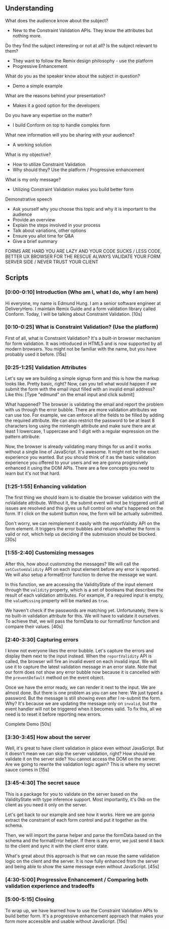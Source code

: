 ## Understanding

What does the audience know about the subject?

- New to the Constraint Validation APIs. They know the attributes but nothing more.

Do they find the subject interesting or not at all? Is the subject relevant to them?

- They want to follow the Remix design philosophy - use the platform
- Progressive Enhancement

What do you as the speaker know about the subject in question?

- Demo a simple example

What are the reasons behind your presentation?

- Makes it a good option for the developers

Do you have any expertise on the matter?

- I build Conform on top to handle complex form

What new information will you be sharing with your audience?

- A working solution

What is my objective?

- How to utilize Constraint Validation
- Why should they? Use the platform / Progressive enhancement

What is my only message?

- Utilizing Constraint Validation makes you build better form

Demonstrative speech

- Ask yourself why you choose this topic and why it is important to the audience
- Provide an overview
- Explain the steps involved in your process
- Talk about variations, other options
- Ensure you allot time for Q&A
- Give a brief summary

FORMS ARE HARD
YOU ARE LAZY AND YOUR CODE SUCKS / LESS CODE, BETTER UX
BROWSER FOR THE RESCUE
ALWAYS VALIDATE YOUR FORM SERVER SIDE / NEVER TRUST YOUR CLIENT

## Scripts

### [0:00-0:10] Introduction (Who am I, what I do, why I am here)

Hi everyone, my name is Edmund Hung. I am a senior software engineer at DeliveryHero. I maintain Remix Guide and a form validation library called Conform. Today, I will be talking about Constraint Validation. [10s]

### [0:10-0:25] What is Constraint Validation? (Use the platform)

First of all, what is Constraint Validation? It's a built-in browser mechanism for form validation. It was introduced in HTML5 and is now supported by all modern browsers. You might not be familiar with the name, but you have probably used it before. [15s]

### [0:25-1:25] Validation Attributes

Let's say we are building a simple signup form and this is how the markup looks like. Pretty basic, right? Now, can you tell what would happen if we submit the form with the email input filled with an invalid email address? Like this:
[Type "edmund" on the email input and click submit]

What happened? The browser is validating the email and report the problem with us through the error bubble. There are more validation attributes we can use too. For example, we can enforce all the fields to be filled by adding the required attribute. We can also restrict the password to be at least 8 characters long using the minlength attribute and make sure there are at least 1 lowercase, 1 uppercase and 1 digit with a regular expression on the pattern attribute.

Now, the browser is already validating many things for us and it works without a single line of JavaScript. It's awesome. It might not be the exact experience you wanted. But you should think of it as the basic validation experience you offered to your users and we are gonna progresively enhanced it using the DOM APIs. There are a few concepts you need to learn but it's not that hard.

### [1:25-1:55] Enhancing validation

The first thing we should learn is to disable the browser validation with the noValidate attribute. Without it, the submit event will not be triggered until all issues are resolved and this gives us full control on what's happened on the form. If I click on the submit button now, the form will be actually submitted.

Don't worry, we can reimplement it easily with the reportValidty API on the form element. It triggers the error bubbles and returns whether the form is valid or not, which help us deciding if the submission should be blocked. [30s]

### [1:55-2:40] Customizing messages

After this, how about customzing the messages? We will call the `setCustomValidity` API on each input element before any error is reported. We will also setup a formatError function to derive the message we want.

In this function, we are accessing the ValidityState of the input element through the `validity` property, which is a set of booleans that describes the result of each validation attributes. For example, if a required input is empty, the `valueMissing` property will be marked as `true`.

We haven't check if the passwords are matching yet. Unfortunately, there is no built-in validation attribute for this. We will have to validate it ourselves. To achieve that, we will pass the formData to our formatError function and compare their values. [40s]

### [2:40-3:30] Capturing errors

I know not everyone likes the error bubble. Let's capture the errors and display them next to the input instead. When the `reportValidity` API is called, the browser will fire an invalid event on each invalid input. We will use it to capture the latest validation message in an error state. Note that our form does not show any error bubble now because it is cancelled with the `preventDefault` method on the event object.

Once we have the error ready, we can render it next to the input. We are almost done. But there is one problem as you can see here: We just typed a password. But the message is still showing even after I re-submit the form. Why? It's because we are updating the message only on `invalid`, but the event handler will not be triggered when it becomes valid. To fix this, all we need is to reset it before reporting new errors.

Complete Demo [50s]

### [3:30-3:45] How about the server

Well, it's great to have client validation in place even without JavaScript. But it doesn't mean we can skip the server validation, right? How should we validate it on the server side? You cannot access the DOM on the server. Are we going to rewrite the validation logic again? This is where my secret sauce comes in [15s]

### [3:45-4:30] The secret sauce

This is a package for you to validate on the server based on the ValidityState with type inference support. Most importantly, it's 0kb on the client as you need it only on the server.

Let's get back to our example and see how it works. Here we are gonna extract the constraint of each form control and put it together as the schema.

Then, we will import the parse helper and parse the formData based on the schema and the formatError helper. If there is any error, we just send it back to the client and sync it with the client error state.

What's great about this approach is that we can reuse the same validation logic on the client and the server. It is now fully enhanced from the server and being able to show the same message even without JavaScript. [45s]

### [4:30-5:00] Progressive Enhancement / Comparing both validation experience and tradeoffs

### [5:00-5:15] Closing

To wrap up, we have learned how to use the Constraint Validation APIs to build better form. It's a progressive enhancement approach that makes your form more accessible and usable without JavaScript. [15s]
